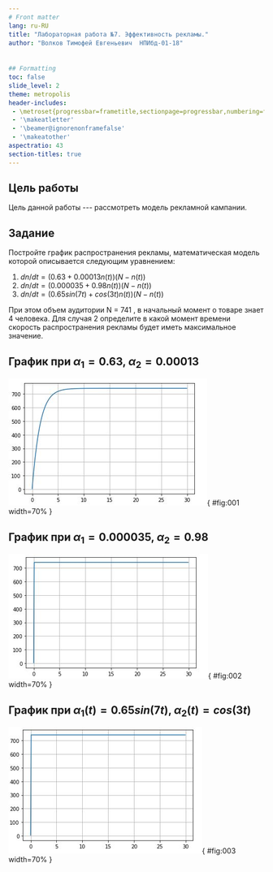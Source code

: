 ```yaml
---
# Front matter
lang: ru-RU
title: "Лабораторная работа №7. Эффективность рекламы."
author: "Волков Тимофей Евгеньевич  НПИбд-01-18"


## Formatting
toc: false
slide_level: 2
theme: metropolis
header-includes: 
 - \metroset{progressbar=frametitle,sectionpage=progressbar,numbering=fraction}
 - '\makeatletter'
 - '\beamer@ignorenonframefalse'
 - '\makeatother'
aspectratio: 43
section-titles: true
---
```


## Цель работы

Цель данной работы --- рассмотреть модель рекламной кампании.   

## Задание

Постройте график распространения рекламы, математическая модель которой описывается
следующим уравнением:

1. $dn/dt = (0.63 + 0.00013n(t))(N - n(t))$
2. $dn/dt = (0.000035 + 0.98n(t))(N - n(t))$
3. $dn/dt = (0.65sin(7t) + cos(3t)n(t))(N - n(t))$

При этом объем аудитории
N = 741
, в начальный момент о товаре знает 4 человека. Для
случая 2 определите в какой момент времени скорость распространения рекламы будет
иметь максимальное значение.

## График при $\alpha_{1} = 0.63$, $\alpha_{2} = 0.00013$

![График распространения рекламы.](image/4.jpg){ #fig:001 width=70% }

## График при $\alpha_{1} = 0.000035$, $\alpha_{2} = 0.98$

![График распространения рекламы.](image/6.jpg){ #fig:002 width=70% }

## График при $\alpha_{1}(t) = 0.65sin(7t)$, $\alpha_{2}(t) = cos(3t)$

![График распространения рекламы.](image/8.jpg){ #fig:003 width=70% }

